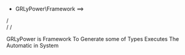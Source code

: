    - GRLyPower\Framework ==> 

/  
/
/

GRLyPower is Framework To Generate some of Types Executes The Automatic in System 

